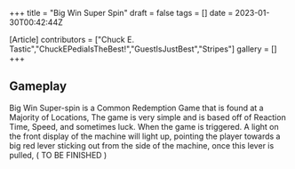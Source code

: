 +++
title = "Big Win Super Spin"
draft = false
tags = []
date = 2023-01-30T00:42:44Z

[Article]
contributors = ["Chuck E. Tastic","ChuckEPediaIsTheBest!","GuestIsJustBest","Stripes"]
gallery = []
+++
## Gameplay ##
Big Win Super-spin is a Common Redemption Game that is found at a Majority of Locations, The game is very simple and is based off of Reaction Time, Speed, and sometimes luck. When the game is triggered. A light on the front display of the machine will light up, pointing the player towards a big red lever sticking out from the side of the machine, once this lever is pulled, ( TO BE FINISHED )